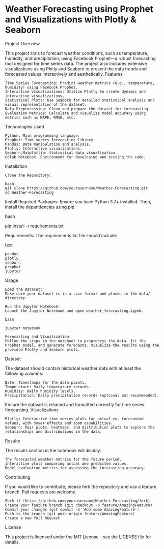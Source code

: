 # Weather Forecasting using Prophet and Visualizations with Plotly & Seaborn


Project Overview

This project aims to forecast weather conditions, such as temperature, humidity, and precipitation, using Facebook Prophet—a robust forecasting tool designed for time series data. The project also includes extensive visualizations using Plotly and Seaborn to present the data trends and forecasted values interactively and aesthetically.
Features

    Time Series Forecasting: Predict weather metrics (e.g., temperature, humidity) using Facebook Prophet.
    Interactive Visualizations: Utilize Plotly to create dynamic and interactive visualizations.
    Statistical Plots: Use Seaborn for detailed statistical analysis and visual representation of the dataset.
    Data Preprocessing: Clean and prepare the dataset for forecasting.
    Evaluation Metrics: Calculate and visualize model accuracy using metrics such as MAPE, RMSE, etc.

Technologies Used

    Python: Main programming language.
    Prophet: Time series forecasting library.
    Pandas: Data manipulation and analysis.
    Plotly: Interactive visualizations.
    Seaborn,Matplotlib: Statistical data visualization.
    Colab Notebook: Environment for developing and testing the code.

Installation

    Clone the Repository:

    bash
    git clone https://github.com/yourusername/Weather-Forecasting.git
    cd Weather-Forecasting

Install Required Packages:
Ensure you have Python 3.7+ installed. Then, install the dependencies using pip:

bash

pip install -r requirements.txt

Requirements:
The requirements.txt file should include:

text

    pandas
    plotly
    seaborn
    prophet
    jupyter

Usage

    Load the Dataset:
    Make sure your dataset is in a .csv format and placed in the data/ directory.

    Run the Jupyter Notebook:
    Launch the Jupyter Notebook and open weather_forecasting.ipynb.

    bash

    jupyter notebook

    Forecasting and Visualization:
    Follow the steps in the notebook to preprocess the data, fit the Prophet model, and generate forecasts. Visualize the results using the provided Plotly and Seaborn plots.

Dataset

The dataset should contain historical weather data with at least the following columns:

    Date: Timestamps for the data points.
    Temperature: Daily temperature records.
    Humidity: Daily humidity levels.
    Precipitation: Daily precipitation records (optional but recommended).

Ensure the dataset is cleaned and formatted correctly for time series forecasting.
Visualizations

    Plotly: Interactive time series plots for actual vs. forecasted values, with hover effects and zoom capabilities.
    Seaborn: Pair plots, heatmaps, and distribution plots to explore the relationships and distributions in the data.

Results

The results section in the notebook will display:

    The forecasted weather metrics for the future period.
    Interactive plots comparing actual and predicted values.
    Model evaluation metrics for assessing the forecasting accuracy.

Contributing

If you would like to contribute, please fork the repository and use a feature branch. Pull requests are welcome.

    Fork it (https://github.com/yourusername/Weather-Forecasting/fork)
    Create your feature branch (git checkout -b feature/AmazingFeature)
    Commit your changes (git commit -m 'Add some AmazingFeature')
    Push to the branch (git push origin feature/AmazingFeature)
    Create a new Pull Request

License

This project is licensed under the MIT License - see the LICENSE file for details.
